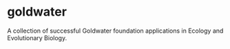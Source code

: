# goldwater
A collection of successful Goldwater foundation applications in Ecology and Evolutionary Biology.
